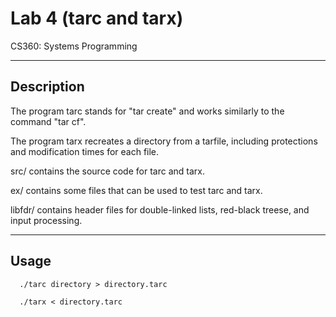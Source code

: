 # Lab 4 (tarc and tarx)

CS360: Systems Programming

-----------
Description
-----------
The program tarc stands for "tar create" and works similarly to the command "tar cf".

The program tarx recreates a directory from a tarfile, including protections and 
modification times for each file.

src/ contains the source code for tarc and tarx.

ex/ contains some files that can be used to test tarc and tarx.

libfdr/ contains header files for double-linked lists, red-black treese, and input processing.

-----
Usage
-----

      ./tarc directory > directory.tarc
      
      ./tarx < directory.tarc

